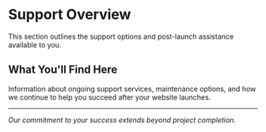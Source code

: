 # Support Overview

This section outlines the support options and post-launch assistance available to you.

## What You'll Find Here

Information about ongoing support services, maintenance options, and how we continue to help you succeed after your website launches.

---

*Our commitment to your success extends beyond project completion.*
